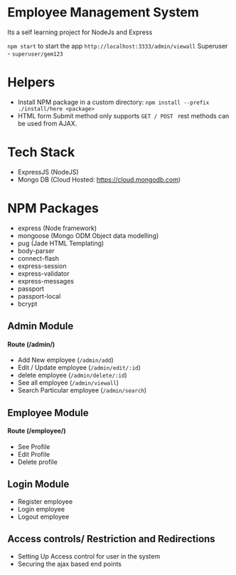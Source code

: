 # Employee Management System
Its a self learning project for NodeJs and Express

`npm start` to start the app `http://localhost:3333/admin/viewall`
Superuser - `superuser/gem123`

# Helpers
- Install NPM package in a custom directory:  `npm install --prefix ./install/here <package>`
- HTML form Submit method only supports `GET / POST ` rest methods can be used from AJAX.

# Tech Stack
- ExpressJS (NodeJS)
- Mongo DB (Cloud Hosted: https://cloud.mongodb.com)

# NPM Packages
- express (Node framework) 
- mongoose (Mongo ODM Object data modelling) 
- pug (Jade HTML Templating) 
- body-parser
- connect-flash
- express-session
- express-validator
- express-messages
- passport
- passport-local
- bcrypt


## Admin Module 
#### Route (/admin/)
- Add New employee (`/admin/add`)
- Edit / Update employee (`/admin/edit/:id`)
- delete employee (`/admin/delete/:id`)
- See all employee (`/admin/viewall`)
- Search Particular employee (`/admin/search`)

## Employee Module 
#### Route (/employee/)
- See Profile
- Edit Profile
- Delete profile

## Login Module
- Register employee
- Login employee
- Logout employee

## Access controls/ Restriction and Redirections
- Setting Up Access control for user in the system
- Securing the ajax based end points
